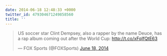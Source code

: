 ```yaml
---
date: 2014-06-18 12:48:33 +0000
twitter_id: 479304671249858560
title: ''
---
```


<blockquote class="twitter-tweet"><p lang="en" dir="ltr">US soccer star Clint Dempsey, also a rapper by the name Deuce, has a rap album coming out after the World Cup: <a href="http://t.co/xFqIfQtE63">http://t.co/xFqIfQtE63</a></p>&mdash; FOX Sports (@FOXSports) <a href="https://twitter.com/FOXSports/status/479300515105214464?ref_src=twsrc%5Etfw">June 18, 2014</a></blockquote>
<script async src="https://platform.twitter.com/widgets.js" charset="utf-8"></script>
